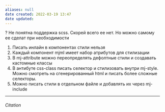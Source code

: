 ```yaml
---
aliases: null
date created: 2022-03-19 13:47
date updated:
---
```


? Не понятна поддержка scss. Скорей всего ее нет. Но можно самому ее сделат при необходимости

1. Писать инлайн в компонентах стили нельзя
2. Каждый компонент mjml имеет набор атрибутов для стилизации
3. В mj-attribute можно переопределять дефолтные стили и создавать кастомные классы
4. В антибуте css-class писать селектор и стилизовать внутри mj-style. Можно смотреть на сгенерированный html и писать более сложные селекторы.  
5. Можно писать стили в отдельном файле и добавлять их через mj-include
---

###### Citation

